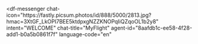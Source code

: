 <script src="https://www.gstatic.com/dialogflow-console/fast/messenger/bootstrap.js?v=1"></script>
<df-messenger
  chat-icon="https:&#x2F;&#x2F;fastly.picsum.photos&#x2F;id&#x2F;888&#x2F;5000&#x2F;2813.jpg?hmac=3XtGF_LkOPI7BEE5ktdpxgNZZKNOPqIiQZqoOL1b2y8"
  intent="WELCOME"
  chat-title="MyFlight"
  agent-id="8aafdb1c-ee58-4f28-add1-b0a5b0861f7f"
  language-code="en"
></df-messenger>
